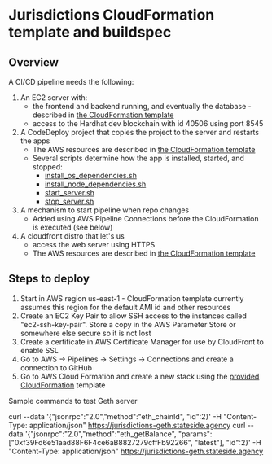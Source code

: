 # Jurisdictions CloudFormation template and buildspec

## Overview

A CI/CD pipeline needs the following:

1. An EC2 server with:
   - the frontend and backend running, and eventually the database - described in [the CloudFormation template](./jurisdictions.cfn.yaml)
   - access to the Hardhat dev blockchain with id 40506 using port 8545
2. A CodeDeploy project that copies the project to the server and restarts the apps
   - The AWS resources are described in [the CloudFormation template](./jurisdictions.cfn.yaml)
   - Several scripts determine how the app is installed, started, and stopped:
     - [install_os_dependencies.sh](./scripts/install_os_dependencies.sh)
     - [install_node_dependencies.sh](./scripts/install_node_dependencies.sh)
     - [start_server.sh](./scripts/start_server.sh)
     - [stop_server.sh](./scripts/stop_server.sh)
3. A mechanism to start pipeline when repo changes
   - Added using AWS Pipeline Connections before the CloudFormation is executed (see below)
4. A cloudfront distro that let's us 
   - access the web server using HTTPS
   - The AWS resources are described in [the CloudFormation template](./jurisdictions.cfn.yaml)

## Steps to deploy

1. Start in AWS region us-east-1 - CloudFormation template currently assumes this region for the default AMI id and other resources
2. Create an EC2 Key Pair to allow SSH access to the instances called "ec2-ssh-key-pair". Store a copy in the AWS Parameter Store or somewhere else secure so it is not lost
3. Create a certificate in AWS Certificate Manager for use by CloudFront to enable SSL
4. Go to AWS -> Pipelines -> Settings -> Connections and create a connection to GitHub
5. Go to AWS Cloud Formation and create a new stack using the [provided CloudFormation](./jurisdictions.cfn.yaml) template

Sample commands to test Geth server

curl --data '{"jsonrpc":"2.0","method":"eth_chainId", "id":2}' -H "Content-Type: application/json" https://jurisdictions-geth.stateside.agency
curl --data '{"jsonrpc":"2.0","method":"eth_getBalance", "params": ["0xf39Fd6e51aad88F6F4ce6aB8827279cffFb92266", "latest"], "id":2}' -H "Content-Type: application/json" https://jurisdictions-geth.stateside.agency
